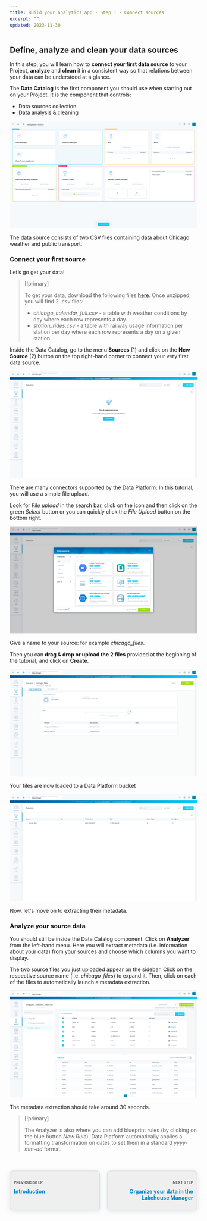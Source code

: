 ```yaml
---
title: Build your analytics app - Step 1 - Connect sources
excerpt: ""
updated: 2023-11-30
---
```


<style>
.prevnext {
    display:flex !important;
    list-style:none !important;
    margin:25px 0 50px !important;
    padding:0 !important;
}
.prevnext > li {
    background:#efefef !important;
    border:1px solid #d8d8d8 !important;
    border-radius:8px !important;
    box-shadow: 0 3px 13px 0 rgba(151, 167, 183, 0.3) !important;
    flex:1 !important;
    padding:5px 10px !important;
    position:relative !important;
}
.prevnext > li:empty {
    visibility:hidden !important;
}
.prevnext > li > h4 {
    color:#08c !important;
}
.prevnext > li > a {
    bottom:0 !important;
    left:0 !important;
    position:absolute !important;
    right:0 !important;
    top:0 !important;
}
.prevnext > li:first-child {
    margin:25px 10px 0 0 !important;
}
.prevnext > li:first-child > h4:before,
.prevnext > li:last-child > h4:before {
    color:rgba(0,0,0,.6) !important;
    content:"Previous step" !important;
    display:block !important;
    font-size:70% !important;
    margin-bottom:10px !important;
    text-transform:uppercase !important;
}
.prevnext > li:last-child {
    margin:25px 0 0 10px !important;
    text-align:right !important;
}
.prevnext > li:last-child > h4:before {
    content:"Next step" !important;
}
</style>

## Define, analyze and clean your data sources

In this step, you will learn how to **connect your first data source** to your Project, **analyze** and **clean** it in a consistent way so that relations between your data can be understood at a glance.

The **Data Catalog** is the first component you should use when starting out on your Project. It is the component that controls:

*   Data sources collection
*   Data analysis & cleaning

![Data Catalog](images/datacatalog-home.png)

The data source consists of two CSV files containing data about Chicago weather and public transport.

### Connect your first source

Let’s go get your data!

> [!primary]
>
> To get your data, download the following files [here](https://raw.githubusercontent.com/ovh/docs/develop/pages/public_cloud/data_platform/tutorials/tuto_01_build_a_first_app_from_scratch_step1/resources/chicago_files.zip). Once unzipped, you will find 2 *.csv* files:
> 
> *   *chicago\_calendar\_full.csv* - a table with weather conditions by day where each row represents a day.
> *   *station\_rides.csv* - a table with railway usage information per station per day where each row represents a day on a given station.
>

Inside the Data Catalog, go to the menu **Sources** (1) and click on the **New Source** (2) button on the top right-hand corner to connect your very first data source.

![Data Catalog](images/datacatalog-step1.png)

There are many connectors supported by the Data Platform. In this tutorial, you will use a simple file upload.

Look for *File upload* in the search bar, click on the icon and then click on the green *Select* button or you can quickly click the *File Upload* button on the bottom right.

![Data Catalog](images/datacatalog-step2.png)

Give a name to your source: for example *chicago\_files*.

Then you can **drag & drop or upload the 2 files** provided at the beginning of the tutorial, and click on **Create**.

![Data Catalog](images/datacatalog-step3.png)

Your files are now loaded to a Data Platform bucket

![Data Catalog](images/datacatalog-step4.png)

Now, let's move on to extracting their metadata.

### Analyze your source data

You should still be inside the Data Catalog component. Click on **Analyzer** from the left-hand menu. Here you will extract metadata (i.e. information about your data) from your sources and choose which columns you want to display.

The two source files you just uploaded appear on the sidebar. Click on the respective source name (i.e. *chicago\_files*) to expand it. Then, click on each of the files to automatically launch a metadata extraction.

![Data Catalog](images/datacatalog-step5.png)

The metadata extraction should take around 30 seconds.

> [!primary]
>
> The Analyzer is also where you can add blueprint rules (by clicking on the blue button *New Rule*). Data Platform automatically applies a formatting transformation on dates to set them in a standard *yyyy-mm-dd* format.  
>

<ul class="prevnext">
    <li>
        <h4>Introduction</h4>
        <a href="/pages/public_cloud/data_platform/tutorials/tuto_01_build_a_first_app_from_scratch/tuto_01_build_a_first_app_from_scratch_intro"></a>
    </li>
    <li>
        <h4>Organize your data in the Lakehouse Manager</h4>
        <a href="/pages/public_cloud/data_platform/tutorials/tuto_01_build_a_first_app_from_scratch/tuto_01_build_a_first_app_from_scratch_step2"></a>
    </li>
</ul>